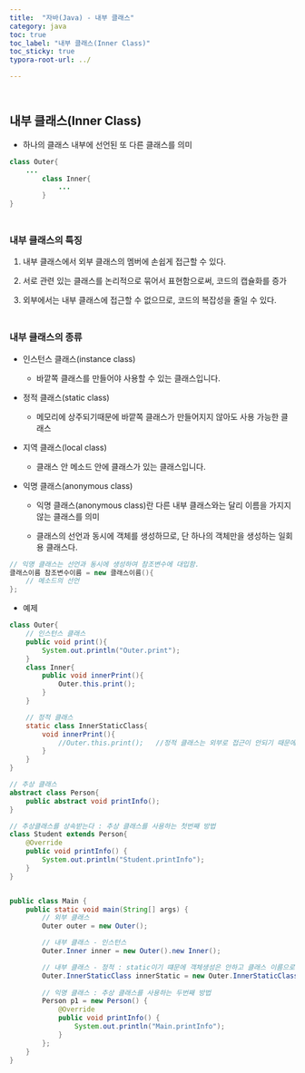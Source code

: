 ```yaml
---
title:  "자바(Java) - 내부 클래스"
category: java
toc: true
toc_label: "내부 클래스(Inner Class)"
toc_sticky: true
typora-root-url: ../

---
```


## <br>내부 클래스(Inner Class)

- 하나의 클래스 내부에 선언된 또 다른 클래스를 의미


```java
class Outer{
    ...
        class Inner{
            ...
        }
}
```



### <br>내부 클래스의 특징

1. 내부 클래스에서 외부 클래스의 멤버에 손쉽게 접근할 수 있다.

2. 서로 관련 있는 클래스를 논리적으로 묶어서 표현함으로써, 코드의 캡슐화를 증가
3. 외부에서는 내부 클래스에 접근할 수 없으므로, 코드의 복잡성을 줄일 수 있다.

### <br>내부 클래스의 종류

- 인스턴스 클래스(instance class)
  - 바깥쪽 클래스를 만들어야 사용할 수 있는 클래스입니다.


- 정적 클래스(static class)
  - 메모리에 상주되기때문에 바깥쪽 클래스가 만들어지지 않아도 사용 가능한 클래스


- 지역 클래스(local class)
  - 클래스 안 메소드 안에 클래스가 있는 클래스입니다.


- 익명 클래스(anonymous class)

  - 익명 클래스(anonymous class)란 다른 내부 클래스와는 달리 이름을 가지지 않는 클래스를 의미


  - 클래스의 선언과 동시에 객체를 생성하므로, 단 하나의 객체만을 생성하는 일회용 클래스다.


 ```java
 // 익명 클래스는 선언과 동시에 생성하여 참조변수에 대입함.
 클래스이름 참조변수이름 = new 클래스이름(){
     // 메소드의 선언
 };
 ```

- 예제

```java
class Outer{
    // 인스턴스 클래스
    public void print(){
        System.out.println("Outer.print");
    }
    class Inner{
        public void innerPrint(){
            Outer.this.print();
        }
    }

    // 정적 클래스
    static class InnerStaticClass{
        void innerPrint(){
            //Outer.this.print();   //정적 클래스는 외부로 접근이 안되기 때문에 사용 불가
        }
    }
}

// 추상 클래스
abstract class Person{
    public abstract void printInfo();
}

// 추상클래스를 상속받는다 : 추상 클래스를 사용하는 첫번째 방법 
class Student extends Person{
    @Override
    public void printInfo() {
        System.out.println("Student.printInfo");
    }
}


public class Main {
    public static void main(String[] args) {
        // 외부 클래스
        Outer outer = new Outer();

        // 내부 클래스 - 인스턴스
        Outer.Inner inner = new Outer().new Inner();

        // 내부 클래스 - 정적 : static이기 떄문에 객체생성은 안하고 클래스 이름으로 접근
        Outer.InnerStaticClass innerStatic = new Outer.InnerStaticClass();
        
        // 익명 클래스 : 추상 클래스를 사용하는 두번째 방법 
        Person p1 = new Person() {
            @Override
            public void printInfo() {
                System.out.println("Main.printInfo");
            }
        };
    }
}
```

